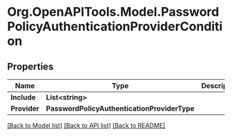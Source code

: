 # Org.OpenAPITools.Model.PasswordPolicyAuthenticationProviderCondition

## Properties

Name | Type | Description | Notes
------------ | ------------- | ------------- | -------------
**Include** | **List&lt;string&gt;** |  | [optional] 
**Provider** | **PasswordPolicyAuthenticationProviderType** |  | [optional] 

[[Back to Model list]](../README.md#documentation-for-models) [[Back to API list]](../README.md#documentation-for-api-endpoints) [[Back to README]](../README.md)

